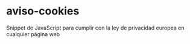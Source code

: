 # aviso-cookies
Snippet de JavaScript para cumplir con la ley de privacidad europea en cualquier página web
